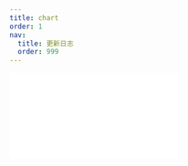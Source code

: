 ```yaml
---
title: chart
order: 1
nav:
  title: 更新日志
  order: 999
---
```


<embed src="../../packages/chart/CHANGELOG.md"></embed>

